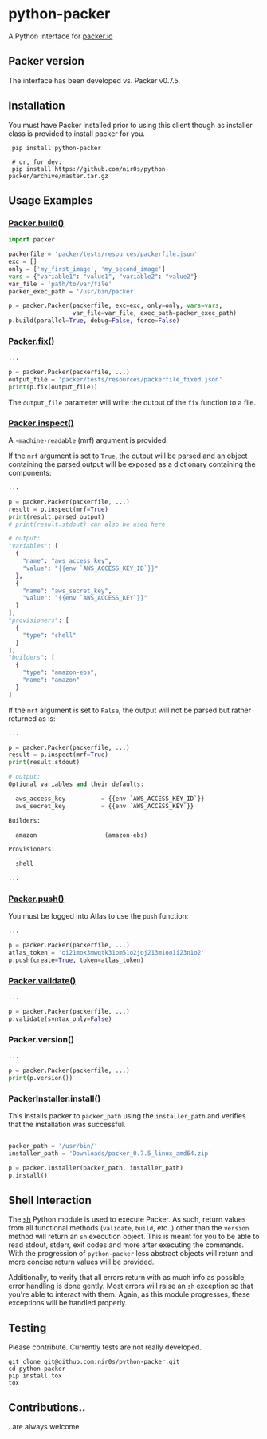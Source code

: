 python-packer
=============



A Python interface for [packer.io](http://www.packer.io)

## Packer version

The interface has been developed vs. Packer v0.7.5.


## Installation

You must have Packer installed prior to using this client though as installer class is provided to install packer for you.

```shell
 pip install python-packer

 # or, for dev:
 pip install https://github.com/nir0s/python-packer/archive/master.tar.gz
```

## Usage Examples

### [Packer.build()](https://www.packer.io/docs/command-line/build.html)

```python
import packer

packerfile = 'packer/tests/resources/packerfile.json'
exc = []
only = ['my_first_image', 'my_second_image']
vars = {"variable1": "value1", "variable2": "value2"}
var_file = 'path/to/var/file'
packer_exec_path = '/usr/bin/packer'

p = packer.Packer(packerfile, exc=exc, only=only, vars=vars,
                  var_file=var_file, exec_path=packer_exec_path)
p.build(parallel=True, debug=False, force=False)
```


### [Packer.fix()](https://www.packer.io/docs/command-line/fix.html)

```python
...

p = packer.Packer(packerfile, ...)
output_file = 'packer/tests/resources/packerfile_fixed.json'
print(p.fix(output_file))
```

The `output_file` parameter will write the output of the `fix` function to a file.


### [Packer.inspect()](https://www.packer.io/docs/command-line/inspect.html)

A `-machine-readable` (mrf) argument is provided.

If the `mrf` argument is set to `True`, the output will be parsed and an object containing the parsed output will be exposed as a dictionary containing the components:

```python
...

p = packer.Packer(packerfile, ...)
result = p.inspect(mrf=True)
print(result.parsed_output)
# print(result.stdout) can also be used here

# output:
"variables": [
  {
    "name": "aws_access_key",
    "value": "{{env `AWS_ACCESS_KEY_ID`}}"
  },
  {
    "name": "aws_secret_key",
    "value": "{{env `AWS_ACCESS_KEY`}}"
  }
],
"provisioners": [
  {
    "type": "shell"
  }
],
"builders": [
  {
    "type": "amazon-ebs",
    "name": "amazon"
  }
]
```

If the `mrf` argument is set to `False`, the output will not be parsed but rather returned as is:

```python
...

p = packer.Packer(packerfile, ...)
result = p.inspect(mrf=True)
print(result.stdout)

# output:
Optional variables and their defaults:

  aws_access_key          = {{env `AWS_ACCESS_KEY_ID`}}
  aws_secret_key          = {{env `AWS_ACCESS_KEY`}}

Builders:

  amazon                   (amazon-ebs)

Provisioners:

  shell

...

```


### [Packer.push()](https://www.packer.io/docs/command-line/push.html)

You must be logged into Atlas to use the `push` function:

```python
...

p = packer.Packer(packerfile, ...)
atlas_token = 'oi21mok3mwqtk31om51o2joj213m1oo1i23n1o2'
p.push(create=True, token=atlas_token)
```

### [Packer.validate()](https://www.packer.io/docs/command-line/validate.html)

```python
...

p = packer.Packer(packerfile, ...)
p.validate(syntax_only=False)
```

### Packer.version()

```python
...

p = packer.Packer(packerfile, ...)
print(p.version())
```

### PackerInstaller.install()

This installs packer to `packer_path` using the `installer_path` and verifies that the installation was successful.

```python

packer_path = '/usr/bin/'
installer_path = 'Downloads/packer_0.7.5_linux_amd64.zip'

p = packer.Installer(packer_path, installer_path)
p.install()
```

## Shell Interaction

The [sh](http://amoffat.github.io/sh/) Python module is used to execute Packer.
As such, return values from all functional methods (`validate`, `build`, etc..) other than the `version` method
will return an `sh` execution object. This is meant for you to be able to read stdout, stderr, exit codes and more after executing the commands. With the progression of `python-packer` less abstract objects will return and more concise return values will be provided.

Additionally, to verify that all errors return with as much info as possible, error handling is done gently. Most errors will raise an `sh` exception so that you're able to interact with them. Again, as this module progresses, these exceptions will be handled properly.


## Testing

Please contribute. Currently tests are not really developed.

```shell
git clone git@github.com:nir0s/python-packer.git
cd python-packer
pip install tox
tox
```

## Contributions..

..are always welcome.
